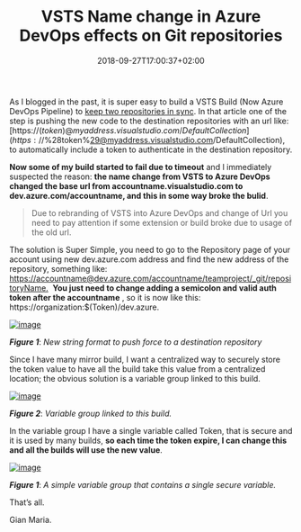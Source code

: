 ﻿---
title: "VSTS Name change in Azure DevOps effects on Git repositories"
description: ""
date: 2018-09-27T17:00:37+02:00
draft: false
tags: [build]
categories: [Azure DevOps]
---
As I blogged in the past, it is super easy to build a VSTS Build (Now Azure DevOps Pipeline) to [keep two repositories in sync](http://www.codewrecks.com/blog/index.php/2016/10/22/keep-git-repository-in-sync-between-vsts-tfs-and-git/). In that article one of the step is pushing the new code to the destination repositories with an url like: [https://$(token)@myaddress.visualstudio.com/DefaultCollection](https://$%28token%29@myaddress.visualstudio.com/DefaultCollection), to automatically include a token to authenticate in the destination repository.

 **Now some of my build started to fail due to timeout** and I immediately suspected the reason:  **the name change from VSTS to Azure DevOps changed the base url from accountname.visualstudio.com to dev.azure.com/accountname, and this in some way broke the bulid**.

> Due to rebranding of VSTS into Azure DevOps and change of Url you need to pay attention if some extension or build broke due to usage of the old url.

The solution is Super Simple, you need to go to the Repository page of your account using new dev.azure.com address and find the new address of the repository, something like: [https://accountname@dev.azure.com/accountname/teamproject/\_git/repositoryName.](https://accountname@dev.azure.com/accountname/teamproject/_git/repositoryName.)  **You just need to change adding a semicolon and valid auth token after the accountname** , so it is now like this: https://organization:$(Token)/dev.azure.

[![image](https://www.codewrecks.com/blog/wp-content/uploads/2018/09/image_thumb-1.png "image")](https://www.codewrecks.com/blog/wp-content/uploads/2018/09/image-1.png)

 ***Figure 1***: *New string format to push force to a destination repository*

Since I have many mirror build, I want a centralized way to securely store the token value to have all the build take this value from a centralized location; the obvious solution is a variable group linked to this build.

[![image](https://www.codewrecks.com/blog/wp-content/uploads/2018/09/image_thumb-2.png "image")](https://www.codewrecks.com/blog/wp-content/uploads/2018/09/image-2.png)

 ***Figure 2***: *Variable group linked to this build.*

In the variable group I have a single variable called Token, that is secure and it is used by many builds,  **so each time the token expire, I can change this and all the builds will use the new value**.

[![image](https://www.codewrecks.com/blog/wp-content/uploads/2018/09/image_thumb-3.png "image")](https://www.codewrecks.com/blog/wp-content/uploads/2018/09/image-3.png)

 ***Figure 1***: *A simple variable group that contains a single secure variable.*

That’s all.

Gian Maria.

